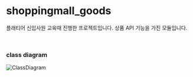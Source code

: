 # shoppingmall_goods

플래티어 신입사원 교육때 진행한 프로젝트입니다. 상품 API 기능을 가진 모듈입니다.

<br />

### class diagram
![ClassDiagram](https://user-images.githubusercontent.com/29749722/96672962-5b286080-13a0-11eb-9767-81e9dbf44b88.png)
